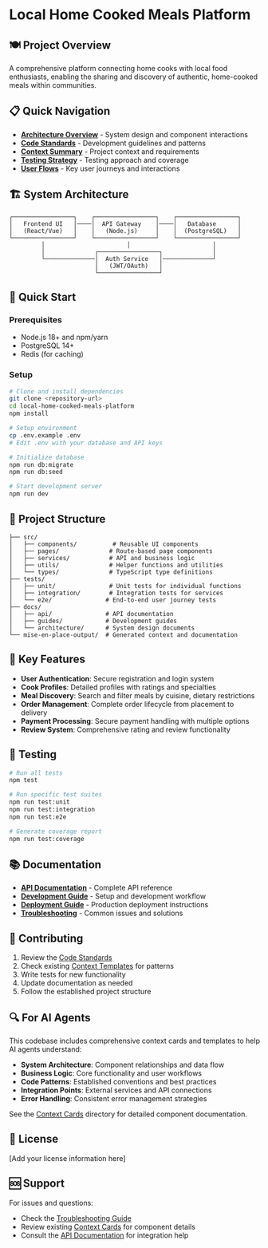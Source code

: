 # Local Home Cooked Meals Platform

## 🍽️ Project Overview

A comprehensive platform connecting home cooks with local food enthusiasts, enabling the sharing and discovery of authentic, home-cooked meals within communities.

## 📋 Quick Navigation

- **[Architecture Overview](./context-cards/architecture-overview.md)** - System design and component interactions
- **[Code Standards](./context-cards/code-standards.md)** - Development guidelines and patterns
- **[Context Summary](./context-cards/context-summary.md)** - Project context and requirements
- **[Testing Strategy](./context-cards/testing-strategy.md)** - Testing approach and coverage
- **[User Flows](./context-cards/user-flows.md)** - Key user journeys and interactions

## 🏗️ System Architecture

```
┌─────────────────┐    ┌─────────────────┐    ┌─────────────────┐
│   Frontend UI   │────│  API Gateway    │────│   Database      │
│   (React/Vue)   │    │   (Node.js)     │    │  (PostgreSQL)   │
└─────────────────┘    └─────────────────┘    └─────────────────┘
         │                       │                       │
         │              ┌─────────────────┐              │
         └──────────────│  Auth Service   │──────────────┘
                        │   (JWT/OAuth)   │
                        └─────────────────┘
```

## 🚀 Quick Start

### Prerequisites

- Node.js 18+ and npm/yarn
- PostgreSQL 14+
- Redis (for caching)

### Setup

```bash
# Clone and install dependencies
git clone <repository-url>
cd local-home-cooked-meals-platform
npm install

# Setup environment
cp .env.example .env
# Edit .env with your database and API keys

# Initialize database
npm run db:migrate
npm run db:seed

# Start development server
npm run dev
```

## 📁 Project Structure

```
├── src/
│   ├── components/          # Reusable UI components
│   ├── pages/              # Route-based page components
│   ├── services/           # API and business logic
│   ├── utils/              # Helper functions and utilities
│   └── types/              # TypeScript type definitions
├── tests/
│   ├── unit/               # Unit tests for individual functions
│   ├── integration/        # Integration tests for services
│   └── e2e/               # End-to-end user journey tests
├── docs/
│   ├── api/               # API documentation
│   ├── guides/            # Development guides
│   └── architecture/      # System design documents
└── mise-en-place-output/  # Generated context and documentation
```

## 🔧 Key Features

- **User Authentication**: Secure registration and login system
- **Cook Profiles**: Detailed profiles with ratings and specialties
- **Meal Discovery**: Search and filter meals by cuisine, dietary restrictions
- **Order Management**: Complete order lifecycle from placement to delivery
- **Payment Processing**: Secure payment handling with multiple options
- **Review System**: Comprehensive rating and review functionality

## 🧪 Testing

```bash
# Run all tests
npm test

# Run specific test suites
npm run test:unit
npm run test:integration
npm run test:e2e

# Generate coverage report
npm run test:coverage
```

## 📚 Documentation

- **[API Documentation](./docs/api/)** - Complete API reference
- **[Development Guide](./docs/guides/development.md)** - Setup and development workflow
- **[Deployment Guide](./docs/guides/deployment.md)** - Production deployment instructions
- **[Troubleshooting](./docs/guides/troubleshooting.md)** - Common issues and solutions

## 🤝 Contributing

1. Review the [Code Standards](./context-cards/code-standards.md)
2. Check existing [Context Templates](./context-templates/) for patterns
3. Write tests for new functionality
4. Update documentation as needed
5. Follow the established project structure

## 🔍 For AI Agents

This codebase includes comprehensive context cards and templates to help AI agents understand:

- **System Architecture**: Component relationships and data flow
- **Business Logic**: Core functionality and user workflows  
- **Code Patterns**: Established conventions and best practices
- **Integration Points**: External services and API connections
- **Error Handling**: Consistent error management strategies

See the [Context Cards](./context-cards/) directory for detailed component documentation.

## 📄 License

[Add your license information here]

## 🆘 Support

For issues and questions:

- Check the [Troubleshooting Guide](./docs/guides/troubleshooting.md)
- Review existing [Context Cards](./context-cards/) for component details
- Consult the [API Documentation](./docs/api/) for integration help
